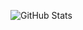 ![GitHub Stats](https://github-readme-stats.vercel.app/api?username=GaGa55555LaLa&show_icons=true&theme=default)
